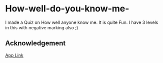 # How-well-do-you-know-me-
I made a Quiz on How well anyone know me. It is quite Fun. I have 3 levels in this with negative marking also ;)

## Acknowledgement
[App Link](https://replit.com/@kunalarya1/How-well-do-you-know-me?embed=1&output=1#index.js)
